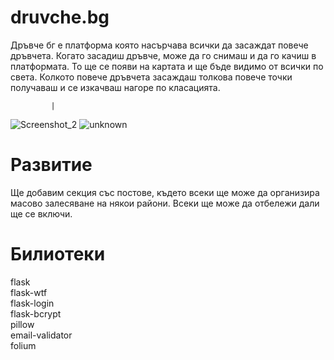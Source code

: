 
# druvche.bg
Дръвче бг е платформа която насърчава всички да засаждат повече дръвчета. Когато засадиш дръвче, може да го снимаш и да го качиш в платформата. То ще се появи на картата и ще бъде видимо от всички по света. Колкото повече дръвчета засаждаш толкова повече точки получаваш и се изкачваш нагоре по класацията.

             |  

![Screenshot_2](https://user-images.githubusercontent.com/54147006/111058376-43f92500-849f-11eb-8108-b7ade084c55d.png)  ![unknown](https://user-images.githubusercontent.com/54147006/111058390-6e4ae280-849f-11eb-87bc-9afc39a435b0.png)

# Развитие
Ще добавим секция със постове, където всеки ще може да организира масово залесяване на някои райони. Всеки ще може да отбележи дали ще се включи.


# Билиотеки
  flask </br>
  flask-wtf </br>
  flask-login </br>
  flask-bcrypt </br>
  pillow </br>
  email-validator </br>
  folium</br>

